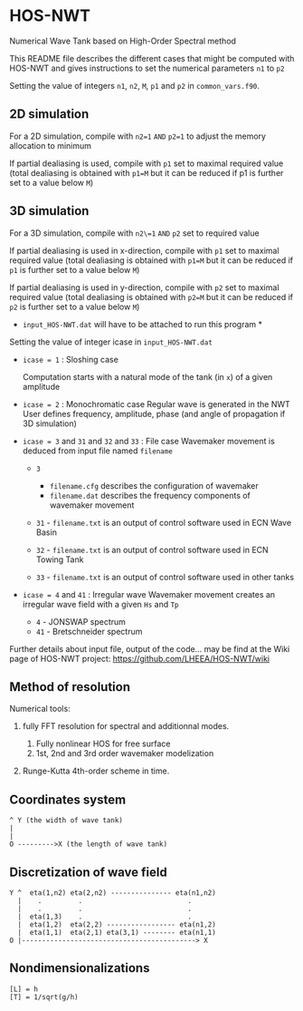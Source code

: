 # HOS-NWT

Numerical Wave Tank based on High-Order Spectral method


This README file describes the different cases that might be computed with HOS-NWT
and gives instructions to set the numerical parameters `n1` to `p2`

Setting the value of integers `n1`, `n2`, `M`, `p1` and `p2` in `common_vars.f90`.

## 2D simulation

For a 2D simulation, compile with `n2=1` `AND` `p2=1` to adjust the memory allocation to minimum

If partial dealiasing is used, compile with `p1` set to maximal required value
(total dealiasing is obtained with `p1=M`
but it can be reduced if p1 is further set to a value below `M`)

## 3D simulation

For a 3D simulation, compile with `n2\=1` `AND` `p2` set to required value

If partial dealiasing is used in x-direction,
compile with `p1` set to maximal required value (total dealiasing is obtained with `p1=M`
but it can be reduced if `p1` is further set to a value below `M`)

If partial dealiasing is used in y-direction,
compile with `p2` set to maximal required value (total dealiasing is obtained with `p2=M`
but it can be reduced if `p2` is further set to a value below `M`)

* `input_HOS-NWT.dat` will have to be attached to run this program *

Setting the value of integer icase in `input_HOS-NWT.dat`

- `icase = 1` : Sloshing case

   Computation starts with a natural mode of the tank (in `x`) of a given amplitude

- `icase = 2` : Monochromatic case
   Regular wave is generated in the NWT
   User defines frequency, amplitude, phase (and angle of propagation if 3D simulation)

- `icase = 3` and `31` and `32` and `33` : File case
   Wavemaker movement is deduced from input file named `filename`

   - `3` 
   
     - `filename.cfg` describes the configuration of wavemaker
     - `filename.dat` describes the frequency components of wavemaker movement

   - `31` - `filename.txt` is an output of control software used in ECN Wave Basin
   - `32` - `filename.txt` is an output of control software used in ECN Towing Tank
   - `33` - `filename.txt` is an output of control software used in other tanks

- `icase = 4` and `41` : Irregular wave
   Wavemaker movement creates an irregular wave field with a given `Hs` and `Tp`
   
   - `4`  - JONSWAP spectrum
   - `41` - Bretschneider spectrum

Further details about input file, output of the code... may be find at the Wiki page of HOS-NWT project: https://github.com/LHEEA/HOS-NWT/wiki

## Method of resolution

Numerical tools:

1. fully FFT resolution for spectral and additionnal modes.

   1. Fully nonlinear HOS for free surface
   2. 1st, 2nd and 3rd order wavemaker modelization

2. Runge-Kutta 4th-order scheme in time.

## Coordinates system

    ^ Y (the width of wave tank)
    |
    |
    O --------->X (the length of wave tank)


## Discretization of wave field

    Y ^  eta(1,n2) eta(2,n2) --------------- eta(n1,n2)
      |    .         .                          .
      |    .         .                          .
      |  eta(1,3)    .                          .
      |  eta(1,2)  eta(2,2) ----------------- eta(n1,2)
      |  eta(1,1)  eta(2,1) eta(3,1) -------- eta(n1,1)
    O |-------------------------------------------> X


## Nondimensionalizations

    [L] = h
    [T] = 1/sqrt(g/h)
